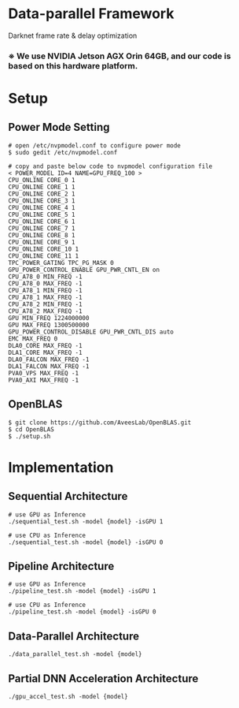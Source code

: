 # Data-parallel Framework
Darknet frame rate & delay optimization 

### ※ We use NVIDIA Jetson AGX Orin 64GB, and our code is based on this hardware platform. 

# Setup
## Power Mode Setting
```
# open /etc/nvpmodel.conf to configure power mode
$ sudo gedit /etc/nvpmodel.conf
```

```
# copy and paste below code to nvpmodel configuration file
< POWER_MODEL ID=4 NAME=GPU_FREQ_100 >
CPU_ONLINE CORE_0 1
CPU_ONLINE CORE_1 1
CPU_ONLINE CORE_2 1
CPU_ONLINE CORE_3 1
CPU_ONLINE CORE_4 1
CPU_ONLINE CORE_5 1
CPU_ONLINE CORE_6 1
CPU_ONLINE CORE_7 1
CPU_ONLINE CORE_8 1
CPU_ONLINE CORE_9 1
CPU_ONLINE CORE_10 1
CPU_ONLINE CORE_11 1
TPC_POWER_GATING TPC_PG_MASK 0
GPU_POWER_CONTROL_ENABLE GPU_PWR_CNTL_EN on
CPU_A78_0 MIN_FREQ -1
CPU_A78_0 MAX_FREQ -1
CPU_A78_1 MIN_FREQ -1
CPU_A78_1 MAX_FREQ -1
CPU_A78_2 MIN_FREQ -1
CPU_A78_2 MAX_FREQ -1
GPU MIN_FREQ 1224000000
GPU MAX_FREQ 1300500000
GPU_POWER_CONTROL_DISABLE GPU_PWR_CNTL_DIS auto
EMC MAX_FREQ 0
DLA0_CORE MAX_FREQ -1
DLA1_CORE MAX_FREQ -1
DLA0_FALCON MAX_FREQ -1
DLA1_FALCON MAX_FREQ -1
PVA0_VPS MAX_FREQ -1
PVA0_AXI MAX_FREQ -1
```

## OpenBLAS
```
$ git clone https://github.com/AveesLab/OpenBLAS.git
$ cd OpenBLAS
$ ./setup.sh
```

# Implementation

## Sequential Architecture
```
# use GPU as Inference
./sequential_test.sh -model {model} -isGPU 1

# use CPU as Inference
./sequential_test.sh -model {model} -isGPU 0
```

## Pipeline Architecture
```
# use GPU as Inference
./pipeline_test.sh -model {model} -isGPU 1

# use CPU as Inference
./pipeline_test.sh -model {model} -isGPU 0
```

## Data-Parallel Architecture
```
./data_parallel_test.sh -model {model}
```

## Partial DNN Acceleration Architecture
```
./gpu_accel_test.sh -model {model}
```
